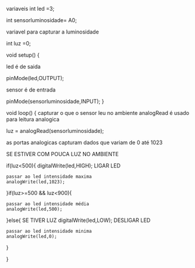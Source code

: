 variaveis
int led =3;

int sensorluminosidade= A0;

variavel para capturar a luminosidade

int luz =0; 

void setup()
{

 led é de saida

  pinMode(led,OUTPUT);

   sensor é de entrada

  pinMode(sensorluminosidade,INPUT);
}

void loop()
{
   capturar o que o sensor leu no ambiente
   analogRead é usado para leitura analogica
  
  luz = analogRead(sensorluminosidade);

   as portas analogicas capturam dados que variam
   de 0 até 1023 
  
   SE ESTIVER COM POUCA LUZ NO AMBIENTE

  if(luz<500){
    digitalWrite(led,HIGH);  LIGAR LED
    
    passar ao led intensidade maxima
    analogWrite(led,1023); 
    
  }if(luz>=500 && luz<900){
  
    passar ao led intensidade média
    analogWrite(led,500); 
    
  }else{  SE TIVER LUZ
    digitalWrite(led,LOW);  DESLIGAR LED
  
    passar ao led intensidade minima
    analogWrite(led,0);
  
  }
  
}
